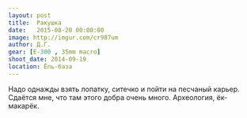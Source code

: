 ```yaml
---
layout: post
title:  Ракушка
date:   2015-08-20 00:00:00
image: http://imgur.com/cr987um
author: Д.Г.
gear: [E-300 , 35mm macro]
shoot_date: 2014-09-19
location: Ёль-база
---
```


Надо однажды взять лопатку, ситечко и пойти на песчаный карьер. Сдаётся мне, что там этого добра очень много. Археология, ёк-макарёк.
